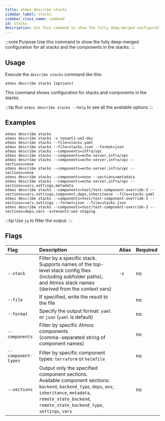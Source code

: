 ```yaml
---
title: atmos describe stacks
sidebar_label: stacks
sidebar_class_name: command
id: stacks
description: Use this command to show the fully deep-merged configuration for all stacks and the components in the stacks.
---
```


:::note Purpose
Use this command to show the fully deep-merged configuration for all stacks and the components in the stacks.
:::

## Usage

Execute the `describe stacks` command like this:

```shell
atmos describe stacks [options]
```

This command shows configuration for stacks and components in the stacks.

:::tip
Run `atmos describe stacks --help` to see all the available options
:::

## Examples

```shell
atmos describe stacks
atmos describe stacks -s tenant1-ue2-dev
atmos describe stacks --file=stacks.yaml
atmos describe stacks --file=stacks.json --format=json
atmos describe stacks --components=infra/vpc
atmos describe stacks --components=echo-server,infra/vpc
atmos describe stacks --components=echo-server,infra/vpc --sections=none
atmos describe stacks --components=echo-server,infra/vpc --sections=none
atmos describe stacks --components=none --sections=metadata
atmos describe stacks --components=echo-server,infra/vpc --sections=vars,settings,metadata
atmos describe stacks --components=test/test-component-override-3 --sections=vars,settings,component,deps,inheritance --file=stacks.yaml
atmos describe stacks --components=test/test-component-override-3 --sections=vars,settings --format=json --file=stacks.json
atmos describe stacks --components=test/test-component-override-3 --sections=deps,vars -s=tenant2-ue2-staging
```

:::tip
Use `jq` to filter the output.
:::

## Flags

| Flag                | Description                                                                                                                                                                                                                          | Alias | Required |
|:--------------------|:-------------------------------------------------------------------------------------------------------------------------------------------------------------------------------------------------------------------------------------|:------|:---------|
| `--stack`           | Filter by a specific stack.<br/>Supports names of the top-level stack config files (including subfolder paths),<br/>and Atmos stack names (derived from the context vars)                                                            | `-s`  | no       |
| `--file`            | If specified, write the result to the file                                                                                                                                                                                           |       | no       |
| `--format`          | Specify the output format: `yaml` or `json` (`yaml` is default)                                                                                                                                                                      |       | no       |
| `--components`      | Filter by specific Atmos components<br/>(comma-separated string of component names)                                                                                                                                                  |       | no       |
| `--component-types` | Filter by specific component types: `terraform` or `helmfile`                                                                                                                                                                        |       | no       |
| `--sections`        | Output only the specified component sections.<br/>Available component sections: `backend`, `backend_type`, `deps`, `env`,<br/>`inheritance`, `metadata`, `remote_state_backend`,<br/>`remote_state_backend_type`, `settings`, `vars` |       | no       |
